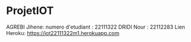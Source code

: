 # ProjetIOT

AGREBI Jihene: numero d'etudiant : 22111322
DRIDI Nour : 22112283
Lien Heroku: https://iot22111322m1.herokuapp.com
